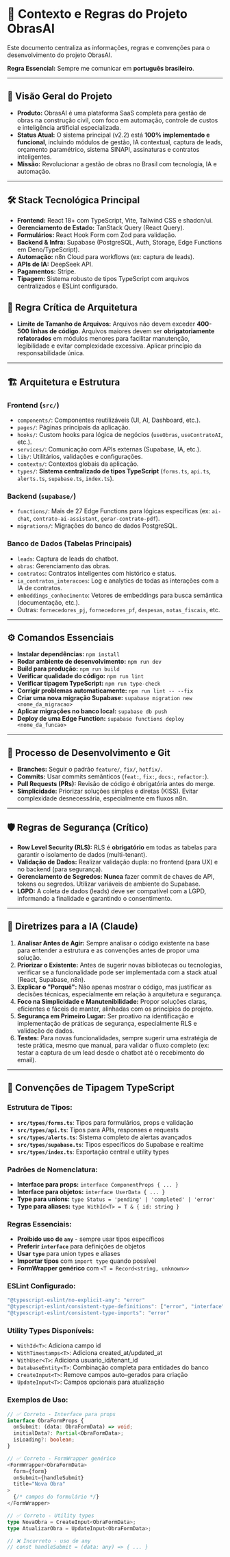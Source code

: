 # 🧠 Contexto e Regras do Projeto ObrasAI

Este documento centraliza as informações, regras e convenções para o desenvolvimento do projeto ObrasAI.

**Regra Essencial:** Sempre me comunicar em **português brasileiro**.

---

## 🎯 Visão Geral do Projeto

- **Produto:** ObrasAI é uma plataforma SaaS completa para gestão de obras na construção civil, com foco em automação, controle de custos e inteligência artificial especializada.
- **Status Atual:** O sistema principal (v2.2) está **100% implementado e funcional**, incluindo módulos de gestão, IA contextual, captura de leads, orçamento paramétrico, sistema SINAPI, assinaturas e contratos inteligentes.
- **Missão:** Revolucionar a gestão de obras no Brasil com tecnologia, IA e automação.

---

## 🛠️ Stack Tecnológica Principal

- **Frontend:** React 18+ com TypeScript, Vite, Tailwind CSS e shadcn/ui.
- **Gerenciamento de Estado:** TanStack Query (React Query).
- **Formulários:** React Hook Form com Zod para validação.
- **Backend & Infra:** Supabase (PostgreSQL, Auth, Storage, Edge Functions em Deno/TypeScript).
- **Automação:** n8n Cloud para workflows (ex: captura de leads).
- **APIs de IA:** DeepSeek API.
- **Pagamentos:** Stripe.
- **Tipagem:** Sistema robusto de tipos TypeScript com arquivos centralizados e ESLint configurado.

## 🚨 Regra Crítica de Arquitetura

- **Limite de Tamanho de Arquivos:** Arquivos não devem exceder **400-500 linhas de código**. Arquivos maiores devem ser **obrigatoriamente refatorados** em módulos menores para facilitar manutenção, legibilidade e evitar complexidade excessiva. Aplicar princípio da responsabilidade única.

---

## 🏗️ Arquitetura e Estrutura

### Frontend (`src/`)
- `components/`: Componentes reutilizáveis (UI, AI, Dashboard, etc.).
- `pages/`: Páginas principais da aplicação.
- `hooks/`: Custom hooks para lógica de negócios (`useObras`, `useContratoAI`, etc.).
- `services/`: Comunicação com APIs externas (Supabase, IA, etc.).
- `lib/`: Utilitários, validações e configurações.
- `contexts/`: Contextos globais da aplicação.
- `types/`: **Sistema centralizado de tipos TypeScript** (`forms.ts`, `api.ts`, `alerts.ts`, `supabase.ts`, `index.ts`).

### Backend (`supabase/`)
- `functions/`: Mais de 27 Edge Functions para lógicas específicas (ex: `ai-chat`, `contrato-ai-assistant`, `gerar-contrato-pdf`).
- `migrations/`: Migrações do banco de dados PostgreSQL.

### Banco de Dados (Tabelas Principais)
- `leads`: Captura de leads do chatbot.
- `obras`: Gerenciamento das obras.
- `contratos`: Contratos inteligentes com histórico e status.
- `ia_contratos_interacoes`: Log e analytics de todas as interações com a IA de contratos.
- `embeddings_conhecimento`: Vetores de embeddings para busca semântica (documentação, etc.).
- Outras: `fornecedores_pj`, `fornecedores_pf`, `despesas`, `notas_fiscais`, etc.

---

## ⚙️ Comandos Essenciais

- **Instalar dependências:** `npm install`
- **Rodar ambiente de desenvolvimento:** `npm run dev`
- **Build para produção:** `npm run build`
- **Verificar qualidade do código:** `npm run lint`
- **Verificar tipagem TypeScript:** `npm run type-check`
- **Corrigir problemas automaticamente:** `npm run lint -- --fix`
- **Criar uma nova migração Supabase:** `supabase migration new <nome_da_migracao>`
- **Aplicar migrações no banco local:** `supabase db push`
- **Deploy de uma Edge Function:** `supabase functions deploy <nome_da_funcao>`

---

## 🔄 Processo de Desenvolvimento e Git

- **Branches:** Seguir o padrão `feature/`, `fix/`, `hotfix/`.
- **Commits:** Usar commits semânticos (`feat:`, `fix:`, `docs:`, `refactor:`).
- **Pull Requests (PRs):** Revisão de código é obrigatória antes do merge.
- **Simplicidade:** Priorizar soluções simples e diretas (KISS). Evitar complexidade desnecessária, especialmente em fluxos n8n.

---

## 🛡️ Regras de Segurança (Crítico)

- **Row Level Security (RLS):** RLS é **obrigatório** em todas as tabelas para garantir o isolamento de dados (multi-tenant).
- **Validação de Dados:** Realizar validação dupla: no frontend (para UX) e no backend (para segurança).
- **Gerenciamento de Segredos:** **Nunca** fazer commit de chaves de API, tokens ou segredos. Utilizar variáveis de ambiente do Supabase.
- **LGPD:** A coleta de dados (leads) deve ser compatível com a LGPD, informando a finalidade e garantindo o consentimento.

---

## 🤖 Diretrizes para a IA (Claude)

1.  **Analisar Antes de Agir:** Sempre analisar o código existente na base para entender a estrutura e as convenções antes de propor uma solução.
2.  **Priorizar o Existente:** Antes de sugerir novas bibliotecas ou tecnologias, verificar se a funcionalidade pode ser implementada com a stack atual (React, Supabase, n8n).
3.  **Explicar o "Porquê":** Não apenas mostrar o código, mas justificar as decisões técnicas, especialmente em relação à arquitetura e segurança.
4.  **Foco na Simplicidade e Manutenibilidade:** Propor soluções claras, eficientes e fáceis de manter, alinhadas com os princípios do projeto.
5.  **Segurança em Primeiro Lugar:** Ser proativo na identificação e implementação de práticas de segurança, especialmente RLS e validação de dados.
6.  **Testes:** Para novas funcionalidades, sempre sugerir uma estratégia de teste prática, mesmo que manual, para validar o fluxo completo (ex: testar a captura de um lead desde o chatbot até o recebimento do email).

---

## 📝 Convenções de Tipagem TypeScript

### **Estrutura de Tipos:**
- **`src/types/forms.ts`**: Tipos para formulários, props e validação
- **`src/types/api.ts`**: Tipos para APIs, responses e requests
- **`src/types/alerts.ts`**: Sistema completo de alertas avançados
- **`src/types/supabase.ts`**: Tipos específicos do Supabase e realtime
- **`src/types/index.ts`**: Exportação central e utility types

### **Padrões de Nomenclatura:**
- **Interface para props:** `interface ComponentProps { ... }`
- **Interface para objetos:** `interface UserData { ... }`
- **Type para unions:** `type Status = 'pending' | 'completed' | 'error'`
- **Type para aliases:** `type WithId<T> = T & { id: string }`

### **Regras Essenciais:**
- **Proibido uso de `any`** - sempre usar tipos específicos
- **Preferir `interface`** para definições de objetos
- **Usar `type`** para union types e aliases
- **Importar tipos** com `import type` quando possível
- **FormWrapper genérico** com `<T = Record<string, unknown>>`

### **ESLint Configurado:**
```javascript
"@typescript-eslint/no-explicit-any": "error"
"@typescript-eslint/consistent-type-definitions": ["error", "interface"]
"@typescript-eslint/consistent-type-imports": "error"
```

### **Utility Types Disponíveis:**
- `WithId<T>`: Adiciona campo id
- `WithTimestamps<T>`: Adiciona created_at/updated_at  
- `WithUser<T>`: Adiciona usuario_id/tenant_id
- `DatabaseEntity<T>`: Combinação completa para entidades do banco
- `CreateInput<T>`: Remove campos auto-gerados para criação
- `UpdateInput<T>`: Campos opcionais para atualização

### **Exemplos de Uso:**
```typescript
// ✅ Correto - Interface para props
interface ObraFormProps {
  onSubmit: (data: ObraFormData) => void;
  initialData?: Partial<ObraFormData>;
  isLoading?: boolean;
}

// ✅ Correto - FormWrapper genérico
<FormWrapper<ObraFormData>
  form={form}
  onSubmit={handleSubmit}
  title="Nova Obra"
>
  {/* campos do formulário */}
</FormWrapper>

// ✅ Correto - Utility types
type NovaObra = CreateInput<ObraFormData>;
type AtualizarObra = UpdateInput<ObraFormData>;

// ❌ Incorreto - uso de any
// const handleSubmit = (data: any) => { ... }
```
